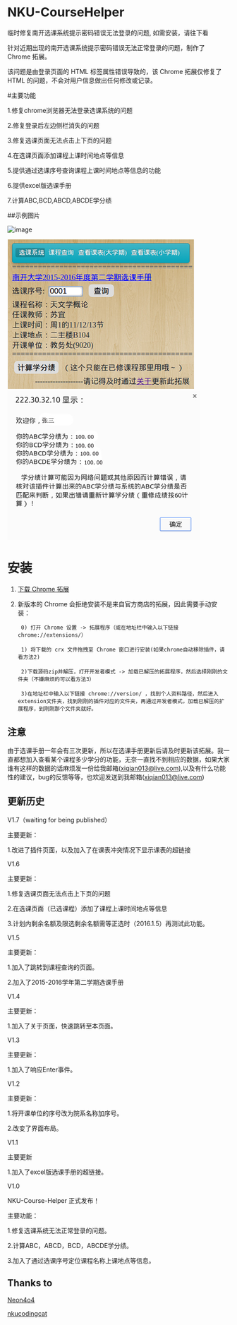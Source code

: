 # NKU-CourseHelper

临时修复南开选课系统提示密码错误无法登录的问题, 如需安装，请往下看

针对近期出现的南开选课系统提示密码错误无法正常登录的问题，制作了 Chrome 拓展。

该问题是由登录页面的 HTML 标签属性错误导致的，该 Chrome 拓展仅修复了 HTML 的问题，不会对用户信息做出任何修改或记录。

#主要功能

1.修复chrome浏览器无法登录选课系统的问题

2.修复登录后左边侧栏消失的问题

3.修复选课页面无法点击上下页的问题

4.在选课页面添加课程上课时间地点等信息

5.提供通过选课序号查询课程上课时间地点等信息的功能

6.提供excel版选课手册

7.计算ABC,BCD,ABCD,ABCDE学分绩

##示例图片

![image](https://github.com/yqnku/NKU-CourseHelper/raw/master/img/example1.png)

![image](https://github.com/yqnku/NKU-CourseHelper/raw/master/img/example2.png)
![image](https://github.com/yqnku/NKU-CourseHelper/raw/master/img/example3.png)

# 安装
1. [下载 Chrome 拓展](https://github.com/yqnku/NKU-CourseHelper/releases)
2. 新版本的 Chrome 会拒绝安装不是来自官方商店的拓展，因此需要手动安装：

        0) 打开 Chrome 设置 -> 拓展程序（或在地址栏中输入以下链接 chrome://extensions/）

        1) 将下载的 crx 文件拖拽至 Chrome 窗口进行安装(如果chrome自动移除插件，请看方法2)
        
        2)下载源码zip并解压，打开开发者模式 -> 加载已解压的拓展程序，然后选择刚刚的文件夹（不嫌麻烦的可以看方法3）
        
        3)在地址栏中输入以下链接 chrome://version/ ，找到个人资料路径，然后进入extension文件夹，找到刚刚的插件对应的文件夹，再通过开发者模式，加载已解压的扩展程序，到刚刚那个文件夹就好。
        
## 注意

由于选课手册一年会有三次更新，所以在选课手册更新后请及时更新该拓展。我一直都想加入查看某个课程多少学分的功能，无奈一直找不到相应的数据，如果大家谁有这样的数据的话麻烦发一份给我邮箱(xiqian013@live.com),以及有什么功能性的建议，bug的反馈等等，也欢迎发送到我邮箱(xiqian013@live.com)

## 更新历史

V1.7（waiting for being published）

主要更新：

1.改进了插件页面，以及加入了在课表冲突情况下显示课表的超链接

V1.6

主要更新：

1.修复选课页面无法点击上下页的问题

2.在选课页面（已选课程）添加了课程上课时间地点等信息

3.计划内剩余名额及限选剩余名额需等正选时（2016.1.5）再测试此功能。

V1.5

主要更新：

1.加入了跳转到课程查询的页面。

2.加入了2015-2016学年第二学期选课手册

V1.4

主要更新：

1.加入了关于页面，快速跳转至本页面。

V1.3

主要更新：

1.加入了响应Enter事件。

V1.2

主要更新：

1.将开课单位的序号改为院系名称加序号。

2.改变了界面布局。

V1.1

主要更新

1.加入了excel版选课手册的超链接。

V1.0 

NKU-Course-Helper 正式发布！

主要功能：

1.修复选课系统无法正常登录的问题。

2.计算ABC，ABCD，BCD，ABCDE学分绩。

3.加入了通过选课序号定位课程名称上课地点等信息。

## Thanks to

[Neon4o4](https://github.com/Neon4o4)

[nkucodingcat](https://github.com/nkucodingcat)

